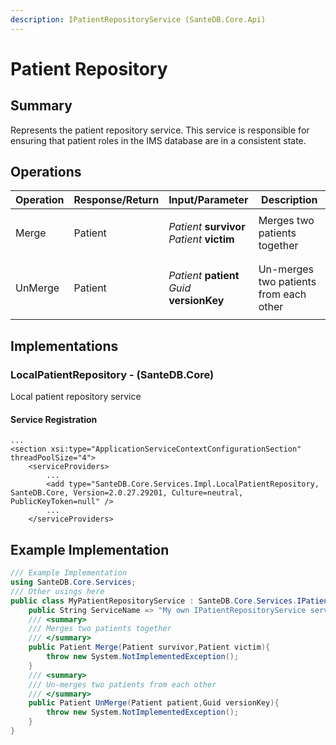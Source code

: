 ```yaml
---
description: IPatientRepositoryService (SanteDB.Core.Api)
---
```


# Patient Repository

## Summary

Represents the patient repository service. This service is responsible for ensuring that patient roles in the IMS database are in a consistent state.

## Operations

| Operation | Response/Return | Input/Parameter                                                                               | Description                            |
| --------- | --------------- | --------------------------------------------------------------------------------------------- | -------------------------------------- |
| Merge     | Patient         | <p><em>Patient</em> <strong>survivor</strong><br><em>Patient</em> <strong>victim</strong></p> | Merges two patients together           |
| UnMerge   | Patient         | <p><em>Patient</em> <strong>patient</strong><br><em>Guid</em> <strong>versionKey</strong></p> | Un-merges two patients from each other |

## Implementations

### LocalPatientRepository - (SanteDB.Core)

Local patient repository service

#### Service Registration

```markup
...
<section xsi:type="ApplicationServiceContextConfigurationSection" threadPoolSize="4">
    <serviceProviders>
        ...
        <add type="SanteDB.Core.Services.Impl.LocalPatientRepository, SanteDB.Core, Version=2.0.27.29201, Culture=neutral, PublicKeyToken=null" />
        ...
    </serviceProviders>
```

## Example Implementation

```csharp
/// Example Implementation
using SanteDB.Core.Services;
/// Other usings here
public class MyPatientRepositoryService : SanteDB.Core.Services.IPatientRepositoryService { 
    public String ServiceName => "My own IPatientRepositoryService service";
    /// <summary>
    /// Merges two patients together
    /// </summary>
    public Patient Merge(Patient survivor,Patient victim){
        throw new System.NotImplementedException();
    }
    /// <summary>
    /// Un-merges two patients from each other
    /// </summary>
    public Patient UnMerge(Patient patient,Guid versionKey){
        throw new System.NotImplementedException();
    }
}
```
